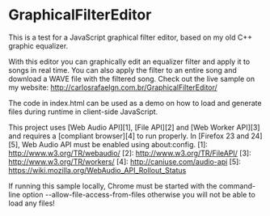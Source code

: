 GraphicalFilterEditor
=====================

This is a test for a JavaScript graphical filter editor, based on my old C++ graphic equalizer.

With this editor you can graphically edit an equalizer filter and apply it to songs in real time. You can also apply the filter to an entire song and download a WAVE file with the filtered song. Check out the live sample on my website: http://carlosrafaelgn.com.br/GraphicalFilterEditor/

The code in index.html can be used as a demo on how to load and generate files during runtime in client-side JavaScript.

This project uses [Web Audio API][1], [File API][2] and [Web Worker API][3] and requires a [compliant browser][4] to run properly. In [Firefox 23 and 24][5], Web Audio API must be enabled using about:config.
[1]: http://www.w3.org/TR/webaudio/
[2]: http://www.w3.org/TR/FileAPI/
[3]: http://www.w3.org/TR/workers/
[4]: http://caniuse.com/audio-api
[5]: https://wiki.mozilla.org/WebAudio_API_Rollout_Status

If running this sample locally, Chrome must be started with the command-line option --allow-file-access-from-files otherwise you will not be able to load any files!
